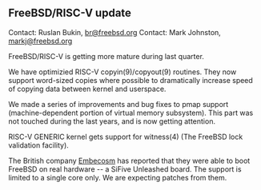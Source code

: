 ## FreeBSD/RISC-V update

Contact: Ruslan Bukin, <br@freebsd.org>
Contact: Mark Johnston, <markj@freebsd.org>

FreeBSD/RISC-V is getting more mature during last quarter.

We have optimizied RISC-V copyin(9)/copyout(9) routines. They now support word-sized copies where possible to dramatically increase speed of copying data between kernel and userspace.

We made a series of improvements and bug fixes to pmap support (machine-dependent portion of virtual memory subsystem). This part was not touched during the last years, and is now getting attention.

RISC-V GENERIC kernel gets support for witness(4) (The FreeBSD lock validation facility).

The British company [Embecosm](https://www.embecosm.com/) has reported that they were able to boot FreeBSD on real hardware -- a SiFive Unleashed board. The support is limited to a single core only. We are expecting patches from them.
